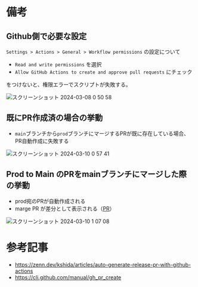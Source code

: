 # 備考
## Github側で必要な設定
`Settings > Actions > General > Workflow permissions` の設定について

- `Read and write permissions` を選択
- `Allow GitHub Actions to create and approve pull requests` にチェック

をつけないと、権限エラーでスクリプトが失敗する。

![スクリーンショット 2024-03-08 0 50 58](https://github.com/tatsukoni-pra/auto-pr-demo/assets/90994143/5f04976a-11ef-4c89-830f-2a7f615c2c2e)

## 既にPR作成済の場合の挙動
- `main`ブランチから`prod`ブランチにマージするPRが既に存在している場合、PR自動作成に失敗する

![スクリーンショット 2024-03-10 0 57 41](https://github.com/tatsukoni-pra/auto-pr-demo/assets/90994143/860f5366-ea35-4b12-99bc-1546df8c2761)

## Prod to Main のPRをmainブランチにマージした際の挙動
- prod宛のPRが自動作成される
- marge PR が差分として表示される（[PR](https://github.com/tatsukoni-pra/auto-pr-demo/pull/9)）

![スクリーンショット 2024-03-10 1 07 08](https://github.com/tatsukoni-pra/auto-pr-demo/assets/90994143/4eacb642-fb4f-4484-88d9-b6d5dc4010bd)

# 参考記事
- https://zenn.dev/kshida/articles/auto-generate-release-pr-with-github-actions
- https://cli.github.com/manual/gh_pr_create
